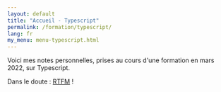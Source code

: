 ```yaml
---
layout: default
title: "Accueil - Typescript"
permalink: /formation/typescript/
lang: fr
my_menu: menu-typescript.html
---
```


Voici mes notes personnelles, prises au cours d'une formation en mars 2022, sur Typescript.

Dans le doute : <a href="https://www.typescriptlang.org/docs/" class="link-warning" >RTFM</a> !
